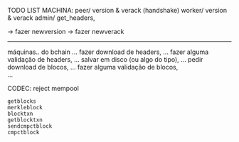 TODO LIST
MACHINA:
    peer/ version & verack (handshake)
    worker/ version & verack
    admin/ get_headers, 


-> fazer newversion
-> fazer newverack


----
máquinas.. do bchain
...
fazer download de headers,
...
fazer alguma validação de headers,
...
salvar em disco (ou algo do tipo),
...
pedir download de blocos,
...
fazer alguma validação de blocos,   
...

CODEC:
	reject
	mempool

	getblocks
	merkleblock
	blocktxn
	getblocktxn
	sendcmpctblock
	cmpctblock
